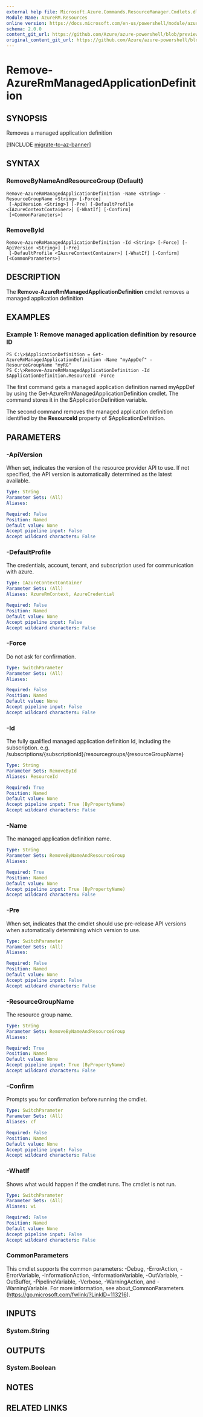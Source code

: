 ```yaml
---
external help file: Microsoft.Azure.Commands.ResourceManager.Cmdlets.dll-Help.xml
Module Name: AzureRM.Resources
online version: https://docs.microsoft.com/en-us/powershell/module/azurerm.resources/remove-azurermmanagedapplicationdefinition
schema: 2.0.0
content_git_url: https://github.com/Azure/azure-powershell/blob/preview/src/ResourceManager/Resources/Commands.Resources/help/Remove-AzureRmManagedApplicationDefinition.md
original_content_git_url: https://github.com/Azure/azure-powershell/blob/preview/src/ResourceManager/Resources/Commands.Resources/help/Remove-AzureRmManagedApplicationDefinition.md
---
```


# Remove-AzureRmManagedApplicationDefinition

## SYNOPSIS
Removes a managed application definition

[!INCLUDE [migrate-to-az-banner](../../includes/migrate-to-az-banner.md)]

## SYNTAX

### RemoveByNameAndResourceGroup (Default)
```
Remove-AzureRmManagedApplicationDefinition -Name <String> -ResourceGroupName <String> [-Force]
 [-ApiVersion <String>] [-Pre] [-DefaultProfile <IAzureContextContainer>] [-WhatIf] [-Confirm]
 [<CommonParameters>]
```

### RemoveById
```
Remove-AzureRmManagedApplicationDefinition -Id <String> [-Force] [-ApiVersion <String>] [-Pre]
 [-DefaultProfile <IAzureContextContainer>] [-WhatIf] [-Confirm] [<CommonParameters>]
```

## DESCRIPTION
The **Remove-AzureRmManagedApplicationDefinition** cmdlet removes a managed application definition

## EXAMPLES

### Example 1: Remove managed application definition by resource ID
```
PS C:\>$ApplicationDefinition = Get-AzureRmManagedApplicationDefinition -Name "myAppDef" -ResourceGroupName "myRG"
PS C:\>Remove-AzureRmManagedApplicationDefinition -Id $ApplicationDefinition.ResourceId -Force
```

The first command gets a managed application definition named myAppDef by using the Get-AzureRmManagedApplicationDefinition cmdlet.
The command stores it in the $ApplicationDefinition variable.

The second command removes the managed application definition identified by the **ResourceId** property of $ApplicationDefinition.

## PARAMETERS

### -ApiVersion
When set, indicates the version of the resource provider API to use.
If not specified, the API version is automatically determined as the latest available.

```yaml
Type: String
Parameter Sets: (All)
Aliases:

Required: False
Position: Named
Default value: None
Accept pipeline input: False
Accept wildcard characters: False
```

### -DefaultProfile
The credentials, account, tenant, and subscription used for communication with azure.

```yaml
Type: IAzureContextContainer
Parameter Sets: (All)
Aliases: AzureRmContext, AzureCredential

Required: False
Position: Named
Default value: None
Accept pipeline input: False
Accept wildcard characters: False
```

### -Force
Do not ask for confirmation.

```yaml
Type: SwitchParameter
Parameter Sets: (All)
Aliases:

Required: False
Position: Named
Default value: None
Accept pipeline input: False
Accept wildcard characters: False
```

### -Id
The fully qualified managed application definition Id, including the subscription.
e.g.
/subscriptions/{subscriptionId}/resourcegroups/{resourceGroupName}

```yaml
Type: String
Parameter Sets: RemoveById
Aliases: ResourceId

Required: True
Position: Named
Default value: None
Accept pipeline input: True (ByPropertyName)
Accept wildcard characters: False
```

### -Name
The managed application definition name.

```yaml
Type: String
Parameter Sets: RemoveByNameAndResourceGroup
Aliases:

Required: True
Position: Named
Default value: None
Accept pipeline input: True (ByPropertyName)
Accept wildcard characters: False
```

### -Pre
When set, indicates that the cmdlet should use pre-release API versions when automatically determining which version to use.

```yaml
Type: SwitchParameter
Parameter Sets: (All)
Aliases:

Required: False
Position: Named
Default value: None
Accept pipeline input: False
Accept wildcard characters: False
```

### -ResourceGroupName
The resource group name.

```yaml
Type: String
Parameter Sets: RemoveByNameAndResourceGroup
Aliases:

Required: True
Position: Named
Default value: None
Accept pipeline input: True (ByPropertyName)
Accept wildcard characters: False
```

### -Confirm
Prompts you for confirmation before running the cmdlet.

```yaml
Type: SwitchParameter
Parameter Sets: (All)
Aliases: cf

Required: False
Position: Named
Default value: None
Accept pipeline input: False
Accept wildcard characters: False
```

### -WhatIf
Shows what would happen if the cmdlet runs.
The cmdlet is not run.

```yaml
Type: SwitchParameter
Parameter Sets: (All)
Aliases: wi

Required: False
Position: Named
Default value: None
Accept pipeline input: False
Accept wildcard characters: False
```

### CommonParameters
This cmdlet supports the common parameters: -Debug, -ErrorAction, -ErrorVariable, -InformationAction, -InformationVariable, -OutVariable, -OutBuffer, -PipelineVariable, -Verbose, -WarningAction, and -WarningVariable. For more information, see about_CommonParameters (https://go.microsoft.com/fwlink/?LinkID=113216).

## INPUTS

### System.String

## OUTPUTS

### System.Boolean

## NOTES

## RELATED LINKS
